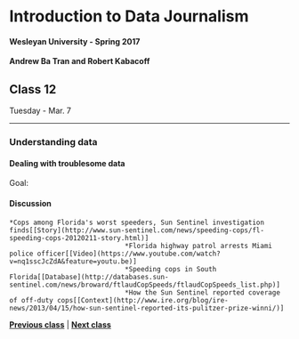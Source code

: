 # Introduction to Data Journalism
  
#### Wesleyan University - Spring 2017
  
**Andrew Ba Tran and Robert Kabacoff**
  
## Class 12
Tuesday - Mar. 7
                             
----
                             
### Understanding data
                             
#### Dealing with troublesome data
                             
Goal: 
                             
#### Discussion

    *Cops among Florida's worst speeders, Sun Sentinel investigation finds[[Story](http://www.sun-sentinel.com/news/speeding-cops/fl-speeding-cops-20120211-story.html)]
                                 *Florida highway patrol arrests Miami police officer[[Video](https://www.youtube.com/watch?v=nq1sscJcZdA&feature=youtu.be)]
                                 *Speeding cops in South Florida[[Database](http://databases.sun-sentinel.com/news/broward/ftlaudCopSpeeds/ftlaudCopSpeeds_list.php)]
                                 *How the Sun Sentinel reported coverage of off-duty cops[[Context](http://www.ire.org/blog/ire-news/2013/04/15/how-sun-sentinel-reported-its-pulitzer-prize-winni/)]
                                 
                   
**[Previous class](class11.md)** | **[Next class](class13.md)**
